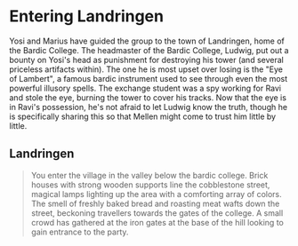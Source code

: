 # Entering Landringen
Yosi and Marius have guided the group to the town of Landringen, home of the Bardic College. The headmaster of the Bardic College, Ludwig, put out a bounty on Yosi's head as punishment for destroying his tower (and several priceless artifacts within). The one he is most upset over losing is the "Eye of Lambert", a famous bardic instrument used to see through even the most powerful illusory spells. The exchange student was a spy working for Ravi and stole the eye, burning the tower to cover his tracks. Now that the eye is in Ravi's possession, he's not afraid to let Ludwig know the truth, though he is specifically sharing this so that Mellen might come to trust him little by little.

## Landringen

> You enter the village in the valley below the bardic college. Brick houses with strong wooden supports line the cobblestone street, magical lamps lighting up the area with a comforting array of colors. The smell of freshly baked bread and roasting meat wafts down the street, beckoning travellers towards the gates of the college. A small crowd has gathered at the iron gates at the base of the hill looking to gain entrance to the party.
